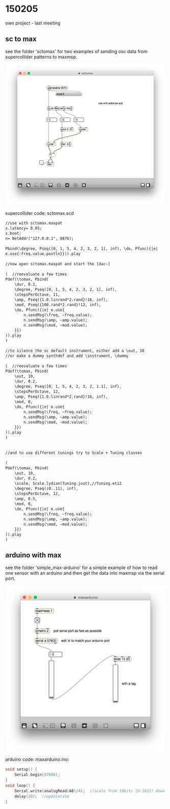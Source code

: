 150205
======

own project - last meeting


sc to max
--
see the folder 'sctomax' for two examples of sending osc data from supercollider patterns to maxmsp.

![sctomax](sctomax/sctomax.png?raw=true "sctomax")

supercollider code: sctomax.scd

```supercollider
//use with sctomax.maxpat
s.latency= 0.05;
s.boot;
n= NetAddr("127.0.0.1", 9876);

Pbind(\degree, Pseq([0, 1, 5, 4, 2, 3, 2, 1], inf), \do, Pfunc({|e| e.use{~freq.value.postln}})).play

//now open sctomax.maxpat and start the [dac~]

(  //reevaluate a few times
Pdef(\tomax, Pbind(
    \dur, 0.2,
    \degree, Pseq([0, 1, 5, 4, 2, 3, 2, 1], inf),
    \stepsPerOctave, 11,
    \amp, Pseq({1.0.linrand*2.rand}!16, inf),
    \mod, Pseq({100.rand*2.rand}!12, inf),
    \do, Pfunc({|e| e.use{
        n.sendMsg(\freq, ~freq.value);
        n.sendMsg(\amp, ~amp.value);
        n.sendMsg(\mod, ~mod.value);
    }})
)).play
)

//to silence the sc default instrument, either add a \out, 10
//or make a dummy synthdef and add \instrument, \dummy

(  //reevaluate a few times
Pdef(\tomax, Pbind(
    \out, 10,
    \dur, 0.2,
    \degree, Pseq([0, 1, 5, 4, 2, 3, 2, 1.1], inf),
    \stepsPerOctave, 12,
    \amp, Pseq({1.0.linrand*2.rand}!16, inf),
    \mod, 0,
    \do, Pfunc({|e| e.use{
        n.sendMsg(\freq, ~freq.value);
        n.sendMsg(\amp, ~amp.value);
        n.sendMsg(\mod, ~mod.value);
    }})
)).play
)


//and to use different tunings try to Scale + Tuning classes

(
Pdef(\tomax, Pbind(
    \out, 10,
    \dur, 0.2,
    \scale, Scale.lydian(Tuning.just),//Tuning.et12
    \degree, Pseq((0..11), inf),
    \stepsPerOctave, 12,
    \amp, 0.5,
    \mod, 0,
    \do, Pfunc({|e| e.use{
        n.sendMsg(\freq, ~freq.value);
        n.sendMsg(\amp, ~amp.value);
        n.sendMsg(\mod, ~mod.value);
    }})
)).play
)
```


arduino with max
--
see the folder 'simple_max-arduino' for a simple example of how to read one sensor with an arduino and then get the data into maxmsp via the serial port.

![maxarduino](simple_max-arduino/maxarduino.png?raw=true "maxarduino")

arduino code: maxarduino.ino:

```cpp
void setup() {
    Serial.begin(57600);
}
void loop() {
    Serial.write(analogRead(A0)/4);  //scale from 10bits (0-1023) down to 8bits (0-255)
    delay(20);  //updaterate
}
```
